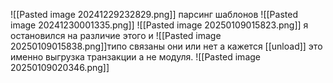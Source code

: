 ![[Pasted image 20241229232829.png]]
парсинг шаблонов
![[Pasted image 20241230001335.png]]
![[Pasted image 20250109015823.png]]
я остановился на различие этого и ![[Pasted image 20250109015838.png]]типо связаны они или нет а кажется [[unload]] это именно выгрузка транзакции а не модуля.
![[Pasted image 20250109020346.png]]
